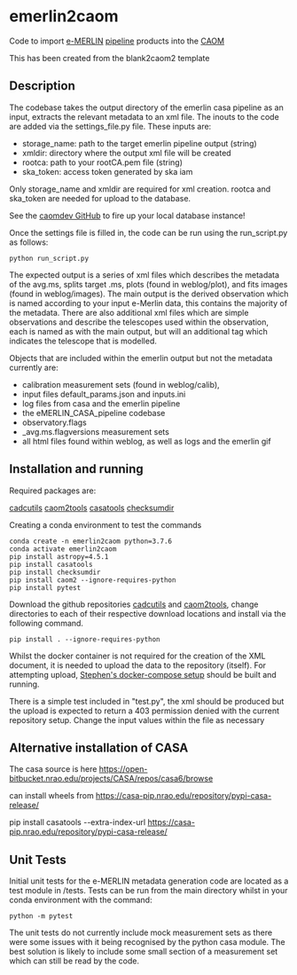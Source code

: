 # emerlin2caom

Code to import [e-MERLIN](https://www.e-merlin.ac.uk) [pipeline](https://github.com/e-merlin/eMERLIN_CASA_pipeline) products into the [CAOM](https://github.com/opencadc/caom2)

This has been created from the blank2caom2 template

## Description

The codebase takes the output directory of the emerlin casa pipeline as an input, extracts the relevant metadata to an
xml file.
The inouts to the code are added via the settings_file.py file. These inputs are:
- storage_name: path to the target emerlin pipeline output (string)
- xmldir: directory where the output xml file will be created
- rootca: path to your rootCA.pem file (string)
- ska_token: access token generated by ska iam

Only storage_name and xmldir are required for xml creation. rootca and ska_token are needed for upload to the database.

See the [caomdev GitHub](https://github.com/uksrc/caomdev) to fire up your local database instance! 

Once the settings file is filled in, the code can be run using the run_script.py as follows:

```commandline
python run_script.py
```

The expected output is a series of xml files which describes the metadata of the avg.ms, splits target .ms, plots (found in weblog/plot),
and fits images (found in weblog/images). The main output is the derived observation which is named according to your 
input e-Merlin data, this contains the majority of the metadata. There are also additional xml files which are simple 
observations and describe the telescopes used within the observation, each is named as with the main output, but will an 
additional tag which indicates the telescope that is modelled. 

Objects that are included within the emerlin output but not the metadata currently are:
- calibration measurement sets (found in weblog/calib),
- input files default_params.json and inputs.ini
- log files from casa and the emerlin pipeline
- the eMERLIN_CASA_pipeline codebase
- observatory.flags
- _avg.ms.flagversions measurement sets
- all html files found within weblog, as well as logs and the emerlin gif

## Installation and running

Required packages are:

[cadcutils](https://github.com/opencadc/cadctools/tree/main/cadcutils)
[caom2tools](https://github.com/opencadc/caom2tools/tree/main)
[casatools](https://pypi.org/project/casatools/)
[checksumdir](https://pypi.org/project/checksumdir/)

Creating a conda environment to test the commands
```
conda create -n emerlin2caom python=3.7.6
conda activate emerlin2caom
pip install astropy=4.5.1
pip install casatools
pip install checksumdir
pip install caom2 --ignore-requires-python
pip install pytest
```
Download the github repositories [cadcutils](https://github.com/opencadc/cadctools/tree/main/cadcutils) and 
[caom2tools](https://github.com/opencadc/caom2tools/tree/main), change directories to each of their respective download 
locations and install via the following command.
```
pip install . --ignore-requires-python
```

Whilst the docker container is not required for the creation of the XML document, it is needed to upload the data to 
the repository (itself). 
For attempting upload, [Stephen's docker-compose setup](https://github.com/uksrc/caomdev) should be built and running. 

There is a simple test included in "test.py", the xml should be produced but the upload is expected to return a 403 
permission denied with the current repository setup. 
Change the input values within the file as necessary

## Alternative installation of  CASA

The casa source is here
https://open-bitbucket.nrao.edu/projects/CASA/repos/casa6/browse

can install wheels from https://casa-pip.nrao.edu/repository/pypi-casa-release/

pip install casatools --extra-index-url https://casa-pip.nrao.edu/repository/pypi-casa-release/

## Unit Tests

Initial unit tests for the e-MERLIN metadata generation code are located as a test module in /tests.
Tests can be run from the main directory whilst in your conda environment with the command:
```
python -m pytest
```
The unit tests do not currently include mock measurement sets as there were some issues with it being recognised by the python casa module. The best solution is likely to include some small section of a measurement set which can still be read by the code.
